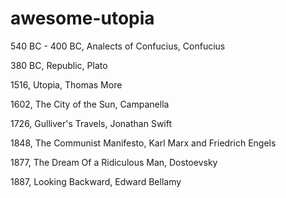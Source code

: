 # awesome-utopia


540 BC - 400 BC,  Analects of Confucius, Confucius

380 BC, Republic, Plato

1516, Utopia, Thomas More

1602, The City of the Sun, Campanella

1726, Gulliver's Travels, Jonathan Swift

1848, The Communist Manifesto, Karl Marx and Friedrich Engels

1877, The Dream Of a Ridiculous Man, Dostoevsky

1887, Looking Backward, Edward Bellamy

